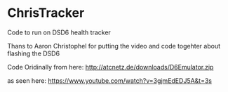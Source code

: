 # ChrisTracker
Code to run on DSD6 health tracker

Thans to Aaron Christophel for putting the video and code togehter about flashing the DSD6

Code Oridinally from here:
http://atcnetz.de/downloads/D6Emulator.zip

as seen here:
https://www.youtube.com/watch?v=3gjmEdEDJ5A&t=3s
